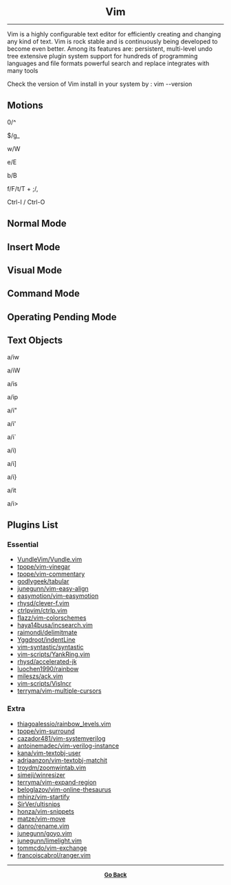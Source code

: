 <p align="center">
  <b>
  <font size="+2">Vim</font>
  </b>
</p>

---

Vim is a highly configurable text editor for efficiently creating and changing any kind of text.
Vim is rock stable and is continuously being developed to become even better.
Among its features are:
persistent, multi-level undo tree
extensive plugin system
support for hundreds of programming languages and file formats
powerful search and replace
integrates with many tools

Check the version of Vim install in your system by :
vim --version

## Motions

0/^

$/g_

w/W

e/E

b/B

f/F/t/T + ;/,

Ctrl-I / Ctrl-O

## Normal Mode

## Insert Mode

## Visual Mode

## Command Mode

## Operating Pending Mode

## Text Objects

a/iw

a/iW

a/is

a/ip

a/i"

a/i'

a/i\`

a/i)

a/i]

a/i}

a/it

a/i>

## Plugins List

### Essential

  - [VundleVim/Vundle.vim](https://github.com/VundleVim/Vundle.vim)
  - [tpope/vim-vinegar](https://github.com/tpope/vim-vinegar)
  - [tpope/vim-commentary](https://github.com/tpope/vim-commentary)
  - [godlygeek/tabular](https://github.com/godlygeek/tabular)
  - [junegunn/vim-easy-align](https://github.com/junegunn/vim-easy-align)
  - [easymotion/vim-easymotion](https://github.com/easymotion/vim-easymotion)
  - [rhysd/clever-f.vim](https://github.com/rhysd/clever-f.vim)
  - [ctrlpvim/ctrlp.vim](https://github.com/ctrlpvim/ctrlp.vim)
  - [flazz/vim-colorschemes](https://github.com/flazz/vim-colorschemes)
  - [haya14busa/incsearch.vim](https://github.com/haya14busa/incsearch.vim)
  - [raimondi/delimitmate](https://github.com/Raimondi/delimitMate)
  - [Yggdroot/indentLine](https://github.com/Yggdroot/indentLine)
  - [vim-syntastic/syntastic](https://github.com/vim-syntastic/syntastic)
  - [vim-scripts/YankRing.vim](https://github.com/vim-scripts/YankRing.vim)
  - [rhysd/accelerated-jk](https://github.com/rhysd/accelerated-jk)
  - [luochen1990/rainbow](https://github.com/luochen1990/rainbow)
  - [mileszs/ack.vim](https://github.com/mileszs/ack.vim)
  - [vim-scripts/VisIncr](https://github.com/vim-scripts/VisIncr)
  - [terryma/vim-multiple-cursors](https://github.com/terryma/vim-multiple-cursors)

### Extra

  - [thiagoalessio/rainbow_levels.vim](https://github.com/thiagoalessio/rainbow_levels.vim)
  - [tpope/vim-surround](https://github.com/tpope/vim-surround)
  - [cazador481/vim-systemverilog](https://github.com/cazador481/vim-systemverilog)
  - [antoinemadec/vim-verilog-instance](https://github.com/antoinemadec/vim-verilog-instance)
  - [kana/vim-textobj-user](https://github.com/kana/vim-textobj-user)
  - [adriaanzon/vim-textobj-matchit](https://github.com/adriaanzon/vim-textobj-matchit)
  - [troydm/zoomwintab.vim](https://github.com/troydm/zoomwintab.vim)
  - [simeji/winresizer](https://github.com/simeji/winresizer)
  - [terryma/vim-expand-region](https://github.com/terryma/vim-expand-region)
  - [beloglazov/vim-online-thesaurus](https://github.com/beloglazov/vim-online-thesaurus)
  - [mhinz/vim-startify](https://github.com/mhinz/vim-startify)
  - [SirVer/ultisnips](https://github.com/SirVer/ultisnips)
  - [honza/vim-snippets](https://github.com/honza/vim-snippets)
  - [matze/vim-move](https://github.com/matze/vim-move)
  - [danro/rename.vim](https://github.com/danro/rename.vim)
  - [junegunn/goyo.vim](https://github.com/junegunn/goyo.vim)
  - [junegunn/limelight.vim](https://github.com/junegunn/limelight.vim)
  - [tommcdo/vim-exchange](https://github.com/tommcdo/vim-exchange)
  - [francoiscabrol/ranger.vim](https://github.com/francoiscabrol/ranger.vim)

---

<p align="center">
  <b>
  <a href="https://gs1293.github.io/blog/blog.html"> <font size="-1">Go Back</font></a>
  </b>
</p>
